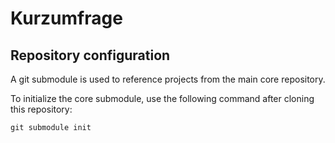 # Kurzumfrage

## Repository configuration

A git submodule is used to reference projects from the main core repository.

To initialize the core submodule, use the following command after cloning this repository:

```
git submodule init
```
